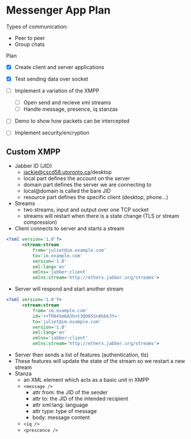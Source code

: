 # Messenger App Plan

Types of communication:
- Peer to peer
- Group chats

Plan
- [x] Create client and server applications
- [x] Test sending data over socket
- [ ] Implement a variation of the XMPP
  - [ ] Open send and recieve xml streams
  - [ ] Handle message, presence, iq stanzas
- [ ] Demo to show how packets can be intercepted
- [ ] Implement security/encryption


## Custom XMPP
- Jabber ID (JID)
  - jackie@cscd58.utoronto.ca/desktop
  - local part defines the account on the server
  - domain part defines the server we are connecting to
  - local@domain is called the bare JID
  - resource part defines the specific client (desktop, phone...)
- Streams
  - two streams, input and output over one TCP socket
  - streams will restart when there is a state change (TLS or stream compression)
- Client connects to server and starts a stream
```xml
<?xml version='1.0'?>
      <stream:stream
          from='juliet@im.example.com'
          to='im.example.com'
          version='1.0'
          xml:lang='en'
          xmlns='jabber:client'
          xmlns:stream='http://etherx.jabber.org/streams'>
```
- Server will respond and start another stream
```xml
<?xml version='1.0'?>
      <stream:stream
          from='im.example.com'
          id='++TR84Sm6A3hnt3Q065SnAbbk3Y='
          to='juliet@im.example.com'
          version='1.0'
          xml:lang='en'
          xmlns='jabber:client'
          xmlns:stream='http://etherx.jabber.org/streams'>
```
- Server then sends a list of features (authentication, tls)
- These features will update the state of the stream so we restart a new stream
- Stanza
  - an XML element which acts as a basic unit in XMPP
  - `<message />`
    - attr from: the JID of the sender
    - attr to: the JID of the intended recipient
    - attr xml:lang: language
    - attr type: type of message
    - body: message content
  - `<iq />`
  - `<prescence />`